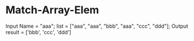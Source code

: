 # Match-Array-Elem

Input
Name = "aaa";
list = ["aaa", "aaa", "bbb", "aaa", "ccc", "ddd"];
Output
result = ['bbb', 'ccc', 'ddd']
